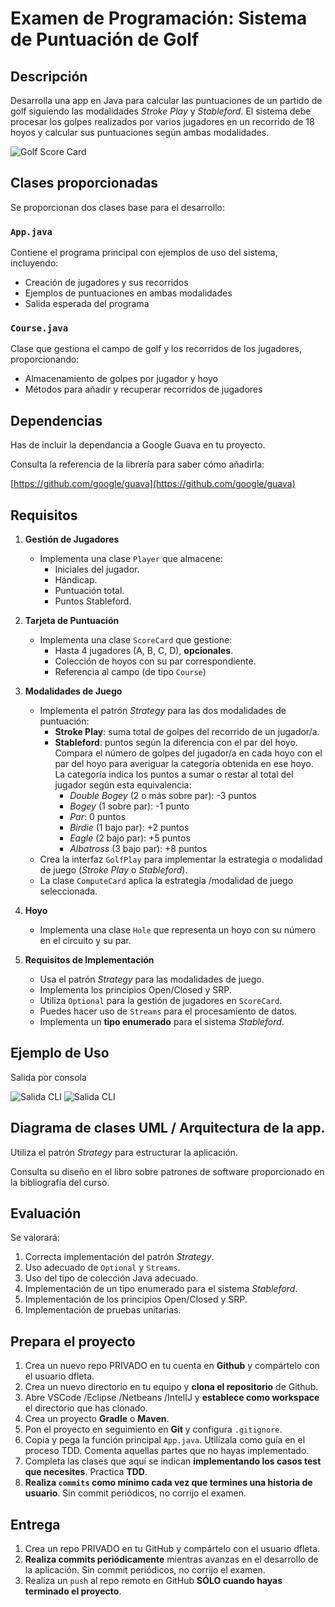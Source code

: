 # Examen de Programación: Sistema de Puntuación de Golf

## Descripción

Desarrolla una app en Java para calcular las puntuaciones de un partido de golf siguiendo las modalidades _Stroke Play_ y _Stableford_. El sistema debe procesar los golpes realizados por varios jugadores en un recorrido de 18 hoyos y calcular sus puntuaciones según ambas modalidades.

![Golf Score Card](../../examen_java/doc/golf-scorecard-ringway.png)

## Clases proporcionadas

Se proporcionan dos clases base para el desarrollo:

### `App.java`
Contiene el programa principal con ejemplos de uso del sistema, incluyendo:
- Creación de jugadores y sus recorridos
- Ejemplos de puntuaciones en ambas modalidades
- Salida esperada del programa

### `Course.java`
Clase que gestiona el campo de golf y los recorridos de los jugadores, proporcionando:
- Almacenamiento de golpes por jugador y hoyo
- Métodos para añadir y recuperar recorridos de jugadores


## Dependencias

Has de incluir la dependancia a Google Guava en tu proyecto.

Consulta la referencia de la librería para saber cómo añadirla:

[https://github.com/google/guava](https://github.com/google/guava)


## Requisitos

1. **Gestión de Jugadores**
    - Implementa una clase `Player` que almacene:
        - Iniciales del jugador.
        - Hándicap.
        - Puntuación total.
        - Puntos Stableford.

2. **Tarjeta de Puntuación**
    - Implementa una clase `ScoreCard` que gestione:
        - Hasta 4 jugadores (A, B, C, D), **opcionales**.
        - Colección de hoyos con su par correspondiente.
        - Referencia al campo (de tipo `Course`)

3. **Modalidades de Juego**
    - Implementa el patrón _Strategy_ para las dos modalidades de puntuación:
        - **Stroke Play**: suma total de golpes del recorrido de un jugador/a.
        - **Stableford**: puntos según la diferencia con el par del hoyo. Compara el número de golpes del jugador/a en cada hoyo con el par del hoyo para averiguar la categoría obtenida en ese hoyo. La categoría indica los puntos a sumar o restar al total del jugador según esta equivalencia:
            * _Double Bogey_ (2 o más sobre par): -3 puntos
            * _Bogey_ (1 sobre par): -1 punto
            * _Par_: 0 puntos
            * _Birdie_ (1 bajo par): +2 puntos
            * _Eagle_ (2 bajo par): +5 puntos
            * _Albatross_ (3 bajo par): +8 puntos
    - Crea la interfaz `GolfPlay` para implementar la estrategia o modalidad de juego (_Stroke Play_ o _Stableford_).
    - La clase `ComputeCard` aplica la estrategia /modalidad de juego seleccionada.

4. **Hoyo**
    - Implementa una clase `Hole` que representa un hoyo con su número en el circuito y su par.

5. **Requisitos de Implementación**
    - Usa el patrón _Strategy_ para las modalidades de juego.
    - Implementa los principios Open/Closed y SRP.
    - Utiliza `Optional` para la gestión de jugadores en `ScoreCard`.
    - Puedes hacer uso de `Streams` para el procesamiento de datos.
    - Implementa un **tipo enumerado** para el sistema _Stableford_.

## Ejemplo de Uso

Salida por consola

![Salida CLI](../../examen_java/doc/CLI_01.png)
![Salida CLI](../../examen_java/doc/CLI_02.png)



## Diagrama de clases UML / Arquitectura de la app.

Utiliza el patrón _Strategy_ para estructurar la aplicación.

Consulta su diseño en el libro sobre patrones de software proporcionado en la bibliografía del curso.


## Evaluación

Se valorará:
1. Correcta implementación del patrón _Strategy_.
2. Uso adecuado de `Optional` y `Streams`.
3. Uso del tipo de colección Java adecuado.
3. Implementación de un tipo enumerado para el sistema _Stableford_.
4. Implementación de los principios Open/Closed y SRP.
5. Implementación de pruebas unitarias.


## Prepara el proyecto

1. Crea un nuevo repo PRIVADO en tu cuenta en **Github** y compártelo con el usuario dfleta.
2. Crea un nuevo directorio en tu equipo y **clona el repositorio** de Github.
3. Abre VSCode /Eclipse /Netbeans /IntelIJ y **establece como workspace** el directorio que has clonado.
4. Crea un proyecto **Gradle** o **Maven**.
5. Pon el proyecto en seguimiento en **Git** y configura `.gitignore`.
6. Copia y pega la función principal `App.java`. Utilízala como guía en el proceso TDD. Comenta aquellas partes que no hayas implementado.
7. Completa las clases que aquí se indican **implementando los casos test que necesites**. Practica **TDD**.
8. **Realiza `commits` como mínimo cada vez que termines una historia de usuario**. Sin commit periódicos, no corrijo el examen.


## Entrega

1. Crea un repo PRIVADO en tu GitHub y compártelo con el usuario dfleta.
2. **Realiza commits periódicamente** mientras avanzas en el desarrollo de la aplicación. Sin commit periódicos, no corrijo el examen.
3. Realiza un `push` al repo remoto en GitHub **SÓLO cuando hayas terminado el proyecto**.
